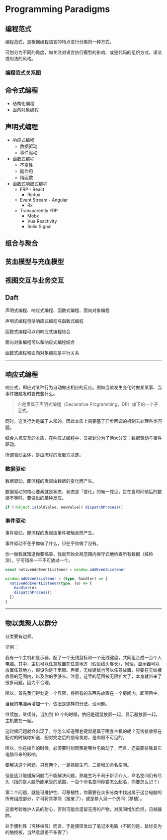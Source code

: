 # Programming Paradigms

## 编程范式

编程范式，是根据编程语言的特点进行分类的一种方式。

可划分为不同的角度，如关注对语言执行模型的影响、或是代码的组织方式、语法或句法的风格。

### 编程范式关系图

## 命令式编程

- 结构化编程
- 面向对象编程

## 声明式编程

- 响应式编程
  - 数据驱动
  - 事件驱动
- 函数式编程
  - 不变性
  - 副作用
  - 纯函数
- 函数式响应式编程
  - FRP - React
    - Redux
  - Event Stream - Angular
    - Rx
  - Transparently FRP
    - Mobx
    - Vue Reactivity
    - Solid Signal

## 组合与聚合

## 贫血模型与充血模型

## 视图交互与业务交互

## Daft

声明式编程、响应式编程、函数式编程、面向对象编程

声明式编程包括响应式编程与函数式编程

函数式编程可以和响应式编程结合

面向对象编程可以和响应式编程结合

函数式编程和面向对象编程是平行关系

---

## 响应式编程

响应式，即应对某种行为自动做出相应的反应。例如当值发生变化时做某某事、当事件被触发时要做些什么。

> 它是隶属于声明式编程（Declarative Programming，DP）旗下的一个子范式。

同时，这类行为是属于未知的，因此本质上需要基于异步回调的机制去处理各类问题。

结合人机交互的本质，在响应式编程中，又被划分为了两大分支：数据驱动与事件驱动。

所谓驱动主体，是由流程的发起方决定。

### 数据驱动

数据驱动，即流程的发起由数据的变化而产生。

数据驱动的核心要素就是状态，状态是「变化」的唯一凭证，旨在当时间前后的数据不等时，要做出的某种反应。

```ts
if (!Object.is(oldValue, newValue)) dispatchProcess()
```

### 事件驱动

事件驱动，即流程的发起由事件被触发而产生。

事件驱动不在乎你做了什么，只在乎你做了没有。

你一做我就知道你要搞事，我就开始全局范围内保守式地检查所有数据（脏检测），宁可错杀一千不可放过一个。

```ts
const nativeAddEventListener = window.addEventListener

window.addEventListener = (type, handler) => {
  nativeAddEventListener(type, (e) => {
    handler(e)
    dispatchProcess()
  })
}
```

---

## 物以类聚人以群分

分类要有边界。

举例：

我有一个主机和显示器，配了一个无线鼠标和一个无线键盘，共同组合成一台个人电脑。其中，主机可以任意放置在任意地方（假设线头够长），同理，显示器可以放置任意地方，假设你是千里眼。再者，无线键鼠也可以任意放置，只要在无线接收器的范围内，以及你的手够长。注意，这里的范围被无限扩大了，本身就带来了很多问题，因为不合理。

所以，首先我们得划定一个界限，将所有的东西先放置在一个房间内，即项目中。

当我的电脑再增加一个，依旧是这样的分法，没问题。

继续加，继续分，当加到 10 个的时候，依旧是键鼠放置一起，显示器放置一起，主机放在一起。

这时候问题就会出现了，你怎么知道哪套键鼠是属于哪套主机的呢？无线接收器在配对的时候你知道，配对完之后的信号发射，是肉眼不可见的。

所以，你在操作的时候，必须要时刻观察是哪台电脑动了，而且，还需要排除其它电脑带来的影响。

要解决这个问题，只有两个，一是熟能生巧，二是增加命名空间。

但是这只能缓解问题而不能解决问题，熟能生巧不利于新手介入，命名空间仍有尽头（指的是人脑所能承受的范围，一百个命名空间你要怎么起名，你要怎么记？）

第二个问题，就是可维护性、可移植性，你需要在众多分类中找出属于这台电脑的所有组成部分，才可将其移除（报废了），或是移入另一个房间（移植）。

这很考验维护人员的耐心，否则可能会遗留无用的产物，对房间增加负担，日益臃肿。

处于便利性（可移植性）而言，于是便研发出了笔记本电脑（不同的是，鼠标变为的触控板，当然意思差不多得了）
